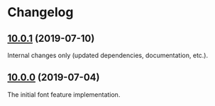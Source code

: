 Changelog
=========

## [10.0.1](https://github.com/ckeditor/ckeditor5-watchdog/compare/v10.0.0...v10.0.1) (2019-07-10)

Internal changes only (updated dependencies, documentation, etc.).


## [10.0.0](https://github.com/ckeditor/ckeditor5-watchdog/tree/v10.0.0) (2019-07-04)

The initial font feature implementation.

